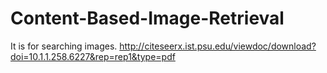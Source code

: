 # Content-Based-Image-Retrieval
It is for searching images.
http://citeseerx.ist.psu.edu/viewdoc/download?doi=10.1.1.258.6227&rep=rep1&type=pdf
